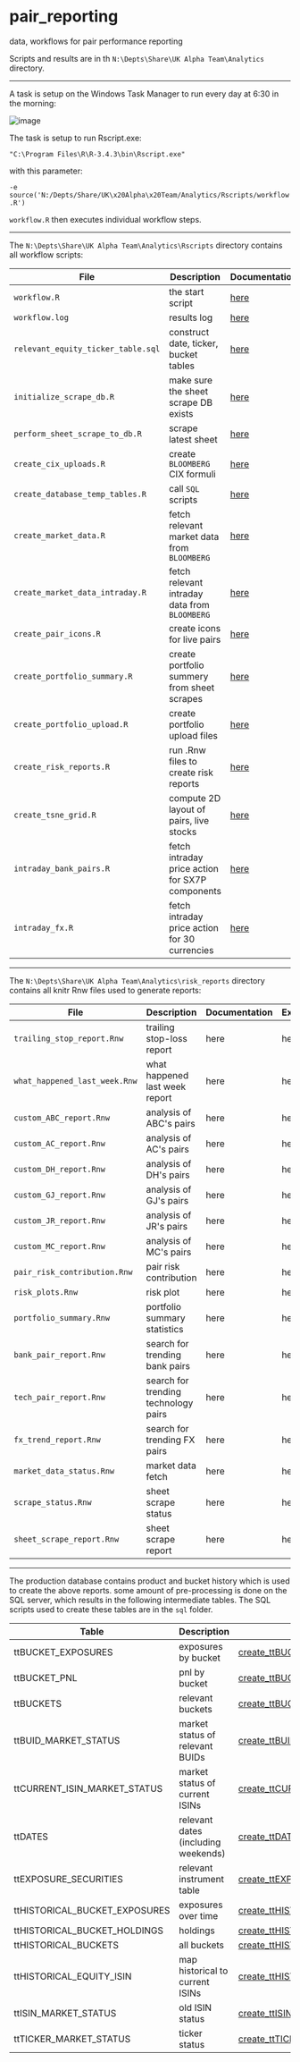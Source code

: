 # pair_reporting
data, workflows for pair performance reporting

Scripts and results are in th ``N:\Depts\Share\UK Alpha Team\Analytics`` directory.

----

A task is setup on the Windows Task Manager to run every day at 6:30 in the morning:

![image](https://user-images.githubusercontent.com/1358190/41651469-8a890876-7478-11e8-9341-8c5563304c76.png)

The task is setup to run Rscript.exe:

``"C:\Program Files\R\R-3.4.3\bin\Rscript.exe"``

with this parameter:

``-e source('N:/Depts/Share/UK\x20Alpha\x20Team/Analytics/Rscripts/workflow.R')``

``workflow.R`` then executes individual workflow steps.

----

The  ``N:\Depts\Share\UK Alpha Team\Analytics\Rscripts`` directory contains 
all workflow scripts:


| File | Description | Documentation |
|----------|----------|----------|
| ``workflow.R`` | the start script  |[here](documentation/workflow.md)|
| ``workflow.log`` | results log |[here](documentation/workflow.md)|
| ``relevant_equity_ticker_table.sql`` | construct date, ticker, bucket tables |[here](documentation/relevant_equity_ticker_table.md)|
| ``initialize_scrape_db.R`` |  make sure the sheet scrape DB exists |[here](documentation/initialize_scrape_db.md)|
| ``perform_sheet_scrape_to_db.R`` |  scrape latest sheet |[here](documentation/perform_sheet_scrape_to_db.md)|
| ``create_cix_uploads.R`` |  create ``BLOOMBERG`` CIX formuli |[here](documentation/create_cix_uploads.md)|
| ``create_database_temp_tables.R`` | call ``SQL`` scripts  |[here](documentation/create_database_temp_tables.md)|
| ``create_market_data.R`` | fetch relevant market data from ``BLOOMBERG`` |[here](documentation/create_market_data.md)|
| ``create_market_data_intraday.R`` | fetch relevant intraday data from ``BLOOMBERG`` |[here](documentation/create_market_data_intraday.md)|
| ``create_pair_icons.R`` | create icons for live pairs |[here](documentation/create_pair_icons.md)|
| ``create_portfolio_summary.R`` | create portfolio summery from sheet scrapes |[here](documentation/create_portfolio_summary.md)|
| ``create_portfolio_upload.R`` | create portfolio upload files |[here](documentation/create_portfolio_upload.md)|
| ``create_risk_reports.R`` |  run .Rnw files to create risk reports |[here](documentation/create_risk_reports.md)|
| ``create_tsne_grid.R`` | compute 2D layout of pairs, live stocks |[here](documentation/create_tsne_grid.md)|
| ``intraday_bank_pairs.R`` |  fetch intraday price action for SX7P components |[here](documentation/intraday_bank_pairs.md)|
| ``intraday_fx.R`` |  fetch intraday price action for 30 currencies |[here](documentation/intraday_fx.md)|


----

The  ``N:\Depts\Share\UK Alpha Team\Analytics\risk_reports`` directory contains 
all knitr Rnw files used to generate reports:

| File | Description | Documentation | Example |
|----------|----------|----------|----------|
| ``trailing_stop_report.Rnw``| trailing stop-loss report | here | here |
| ``what_happened_last_week.Rnw``| what happened last week report | here | here |
| ``custom_ABC_report.Rnw`` | analysis of ABC's pairs | here | here |
| ``custom_AC_report.Rnw`` | analysis of AC's pairs | here | here |
| ``custom_DH_report.Rnw`` | analysis of DH's pairs | here | here |
| ``custom_GJ_report.Rnw`` | analysis of GJ's pairs | here | here |
| ``custom_JR_report.Rnw`` | analysis of JR's pairs | here | here |
| ``custom_MC_report.Rnw`` | analysis of MC's pairs | here | here |
| ``pair_risk_contribution.Rnw`` | pair risk contribution | here | here |
| ``risk_plots.Rnw`` | risk plot | here | here |
| ``portfolio_summary.Rnw`` | portfolio summary statistics | here | here |
| ``bank_pair_report.Rnw`` | search for trending bank pairs | here | here |
| ``tech_pair_report.Rnw``| search for trending technology pairs | here | here |
| ``fx_trend_report.Rnw`` | search for trending FX pairs| here | here |
| ``market_data_status.Rnw`` | market data fetch | here | here |
| ``scrape_status.Rnw`` | sheet scrape status | here | here |
| ``sheet_scrape_report.Rnw`` | sheet scrape report | here | here |


----

The production database contains product and bucket history which is used to
create the above reports. some amount of pre-processing is done
on the SQL server, which results in the following intermediate tables.
The SQL scripts used to create these tables are in the ``sql`` folder.


| Table                        | Description                         | Script         |
|------------------------------|-------------------------------------|----------------|
|ttBUCKET_EXPOSURES            | exposures by bucket                 | [create_ttBUCKET_EXPOSURES.sql](sql/create_ttBUCKET_EXPOSURES.sql) |
|ttBUCKET_PNL                  | pnl by bucket                       | [create_ttBUCKET_PNL.sql](sql/create_ttBUCKET_PNL.sql) |
|ttBUCKETS                     | relevant buckets                    | [create_ttBUCKETS.sql](sql/create_ttBUCKETS.sql) |
|ttBUID_MARKET_STATUS          | market status of relevant BUIDs     | [create_ttBUID_MARKET_STATUS.sql](sql/create_ttBUID_MARKET_STATUS.sql) |
|ttCURRENT_ISIN_MARKET_STATUS  | market status of current ISINs      | [create_ttCURRENT_ISIN_MARKET_STATUS.sql](sql/create_ttCURRENT_ISIN_MARKET_STATUS.sql) |
|ttDATES                       | relevant dates (including weekends) | [create_ttDATES.sql](sql/create_ttDATES.sql) |
|ttEXPOSURE_SECURITIES         | relevant instrument table           | [create_ttEXPOSURE_SECURITIES.sql](sql/create_ttEXPOSURE_SECURITIES.sql) |
|ttHISTORICAL_BUCKET_EXPOSURES | exposures over time                 | [create_ttHISTORICAL_BUCKET_EXPOSURES.sql](sql/create_ttHISTORICAL_BUCKET_EXPOSURES.sql) |
|ttHISTORICAL_BUCKET_HOLDINGS  | holdings                            | [create_ttHISTORICAL_BUCKET_HOLDINGS.sql](sql/create_ttHISTORICAL_BUCKET_HOLDINGS.sql) |
|ttHISTORICAL_BUCKETS          | all buckets                         | [create_ttHISTORICAL_BUCKETS.sql](sql/create_ttHISTORICAL_BUCKETS.sql) |
|ttHISTORICAL_EQUITY_ISIN      | map historical to current ISINs     | [create_ttHISTORICAL_EQUITY_ISIN.sql](sql/create_ttHISTORICAL_EQUITY_ISIN.sql) |
|ttISIN_MARKET_STATUS          | old ISIN status                     | [create_ttISIN_MARKET_STATUS.sql](sql/create_ttISIN_MARKET_STATUS.sql) |
|ttTICKER_MARKET_STATUS        | ticker status                       | [create_ttTICKER_MARKET_STATUS.sql](sql/create_ttTICKER_MARKET_STATUS.sql) |






